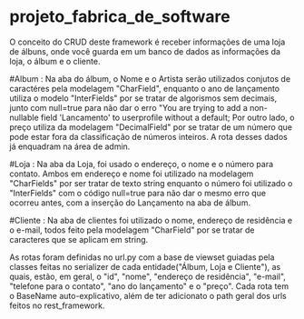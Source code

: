 # projeto_fabrica_de_software

O conceito do CRUD deste framework é receber informações de uma loja de álbuns, onde você guarda em um banco de dados as informações da loja, o álbum e o cliente.
  
  #Album : 
    Na aba do álbum, o Nome e o Artista serão utilizados conjutos de caractéres pela modelagem "CharField", enquanto o ano de lançamento utiliza o modelo "InterFields"
    por se tratar de algorismos sem decimais, junto com null=true para não dar o erro "You are trying to add a non-nullable field 'Lancamento' to userprofile without a 
    default;  Por outro lado, o preço utiliza da modelagem "DecimalField" por se tratar de um número que pode estar fora da classificação de números inteiros. A rota
    desses dados já enquadram na área de admin.
    
      
 #Loja : 
    Na aba da Loja, foi usado o endereço, o nome e o número para contato. Ambos em endereço e nome foi utilizado na modelagem "CharFields" por ser tratar de texto string
    enquanto o número foi utilizado o "InterFields" com o código null=true para não dar o mesmo erro que ocorreu antes, com a inserção do Lançamento na aba de álbum. 
    
    
 #Cliente  : 
    Na aba de clientes foi utilizado o nome, endereço de residência e o e-mail, todos feito pela modelagem "CharField" por se tratar de caracteres que se aplicam em string.
    
    
 As rotas foram definidas no url.py com a base de viewset guiadas pela classes feitas no serializer de cada entidade("Álbum, Loja e Cliente"), as quais, estão, em geral,
 o "id", "nome", "endereço de residência", "e-mail",  "telefone para o contato", "ano do lançamento" e o "preço". Cada rota tem o BaseName auto-explicativo, além de ter
 adicionato o path geral dos urls feitos no rest_framework.
